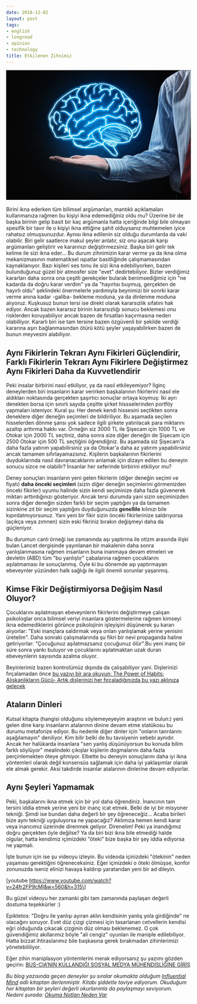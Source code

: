 ```yaml
---
date: 2018-12-02
layout: post
tags:
- english
- longread
- opinion
- technology
title: Etkilenen Zihnimiz
---
```


![](/images/170419131801_1_540x360.jpg)

Birini ikna ederken tüm bilimsel argümanları, mantıklı açıklamaları kullanmanıza rağmen bu kişiyi ikna edemediğiniz oldu mu? Üzerine bir de başka birinin gelip basit bir kaç argümanla hatta içeriğinde bilgi bile olmayan spesifik bir tavır ile o kişiyi ikna ettiğine şahit olduysanız muhtemelen iyice rahatsız olmuşsunuzdur. Aynısı ikna edilenin siz olduğu durumlarda da vaki olabilir. Biri gelir saatlerce makul şeyler anlatır, siz onu aşacak karşı argümanları geliştirir ve kararınızı değiştirmezsiniz. Başka biri gelir tek kelime ile sizi ikna eder... Bu durum zihnimizin karar verme ya da ikna olma mekanizmasının matematiksel ıspatlar basitliğinde çalışmamasından kaynaklanıyor. Bazı kişileri ses tonu ile sizi ikna edebiliyorken, bazen bulunduğunuz güzel bir atmosfer size "evet" dedirtebiliyor. Bizler verdiğimiz kararları daha sonra ona çeşitli gerekçeler bularak benimsediğimiz için "ne kadarda da doğru karar verdim" ya da "hayırlısı buymuş, gerçekten de hayırlı oldu" şeklindeki önermelerle yardımıyla beynimizi bir sonrki karar verme anına kadar -galiba- bekleme moduna, ya da dinlenme moduna alıyoruz. Kuşkusuz bunun tersi ise direkt olarak kararsızlık sıfatını hak ediyor. Ancak bazen kararsız birinin kararsızlığı sonucu beklemesi onu risklerden koruyabiliyor ancak bazen de fırsatları kaçırmasına neden olabilliyor. Kararlı biri ise tam tersine bazen özgüvenli bir şekilde verdiği kararına aşırı bağlanmasından ötürü kötü şeyler yaşayabilirken bazen de bunun meyvesini alabiliyor.

## Aynı Fikirlerin Tekrarı Aynı Fikirleri Güçlendirir, Farklı Fikirlerin Tekrarı Aynı Fikirlere Değiştirmez Aynı Fikirleri Daha da Kuvvetlendirir

Peki insalar birbirini nasıl etkiliyor, ya da nasıl etkileyemiyor? İlginç deneylerden biri insanların karar verirken başkalarının fikirlerini nasıl ele aldıkları noktasında gerçekten şaşırtıcı sonuçlar ortaya koymuş: İki ayrı denekten borsa için sınırlı sayıda çeşitte şirket hissselerinden portföy yapmaları isteniyor. Kural şu: Her denek kendi hissesini seçtikten sonra deneklere diğer deneğin seçimleri de bildiriliyor. Bu aşamada seçilen hisselerden dönme şansı yok sadece ilgili şirkete yatırılacak para miktarını azaltıp arttırma hakkı var. Örneğin siz 3000 TL ile Şişecam için 1000 TL ve Otokar için 2000 TL seçtiniz, daha sonra size diğer deneğin de Şişecam için 2500 Otokar için 500 TL seçtiğini öğrendiğniz. Bu aşamada siz Şişecam'a daha fazla yatırım yapabilirsiniz ya da Otokar'a daha az yatırım yapabilirsiniz ancak tamamen sıfırlayamazsınız. Kişilerin başkalarının fikirlerini duyduklarında nasıl davranacaklarını anlamak için dizayn edilen bu deneyin sonucu sizce ne olabilir? İnsanlar her seferinde birbirini etkiliyor mu?

Deney sonuçları insanların yeni gelen fikirlerin (diğer deneğin seçimi ve fiyatı) **daha önceki seçimleri** (sizin diğer deneğin seçimlerini görmenizden önceki fikirler) uyumu halinde sizin kendi seçiminize daha fazla güvenerek miktarı arttırdığınızı gösteriyor. Ancak tersi durumda yani sizin seçiminizden sonra diğer deneğin sizden farklı bir seçim yaptığını ya da tamamen sizinkine zıt bir seçim yaptığını duyduğunuzda **genellile** kılınızı bile kıpırdatmıyorsunuz. Yani yeni bir fikir sizin önceki fikirlerinize saldırıyorsa (açıkça veya zımnen) sizin eski fikriniz bırakın değişmeyi daha da güçleniyor.

Bu durumun canlı örneği ise zamanında aşı yaptırma ile otizm arasında ilişki bulan Lancet dergisinde yayınlanan bir makalenin daha sonra yanlışlanmasına rağmen insanların buna inanmaya devam etmeleri ve devletin (ABD) tüm "bu yanlıştır" çabalarına rağmen çocuklarını aşılatmaması ile sonuçlanmış. Öyle ki bu dönemde aşı yaptırmayan ebeveynler yüzünden halk sağlığı ile ilgili önemli sorunlar yaşanmış.

## Kimse Fikir Değiştirmiyorsa Değişim Nasıl Oluyor?

Çocuklarını aşılatmayan ebeveynlerin fikirlerini değiştirmeye çalışan psikologlar onca bilimsel veriyi insanlara göstermelerine rağmen kimseyi ikna edemediklerini görünce psikolojinin işleyişini düşünerek şu kararı alıyorlar: "Eski inançlara saldırmak veya onları yanlışlamak yerine yenisini üretelim". Daha sonraki çalışmalarında şu fikri bir nevi propaganda haline getiriyorlar: "Çocuğunuz aşılatmazsanız çocuğunuz ölür".Bu yeni inanç bir süre sonra yankı buluyor ve çocuklarını aşılatmaktan uzak duran ebeveynlerin sayısında azalma oluyor.

Beyinlerimiz bazen kontrolümüz dışında da çalışabiliyor yani. Dişlerinizi fırçalamadan önce [bu yazıyı bir ara okuyun: The Power of Habits: Alışkanlıkların Gücü- Artık dişlerinizi her fırçaladığınızda bu yazı aklınıza gelecek](https://suatatan.wordpress.com/2016/05/24/the-power-of-habits-aliskanliklarin-gucu-artik/)

## Ataların Dinleri

Kutsal kitapta (hangisi olduğunu söylemeyeyeyim araştırın ve bulun:) yeni gelen dine karşı insanların atalarının dinine devam etme statükosu bu durumu metaforize ediyor. Bu nedenle diğer dinler için "onların tanrılarını aşağılamayın" deniliyor. Kim bilir belki de bu tavsiyenin sebebi aynıdır. Ancak her halükarda insanlara "sen yanlış düşünüyorsun bu konuda bilim farklı söylüyor" mealindeki çıkışlar kişilerin dogmalarını daha fazla perçinlemekten öteye gitmiyor. Elbette bu deneyin sonuçlarını daha iyi ikna yöntemleri olarak değil konsensüs sağlamak için daha iyi yaklaşımlar olarak ele almak gerekir. Aksi takdirde insanlar atalarının dinlerine devam ediyorlar.

## Aynı Şeyleri Yapmamak

Peki, başkalarını ikna etmek için bir yol daha öğrendiniz. İnancının tam tersini iddia etmek yerine yeni bir inanç icat etmek. Belki de iyi bir misyoner tekniği. Şimdi ise bundan daha değerli bir şey öğreneceğiz... Acaba birileri bize aynı tekniği uyguluyorsa ne yapacağız? Aklımıza hemen kendi karar veya inancımız üzerinde direnmek geliyor. Direnelim! Peki ya inandığımız doğru gerçekten öyle değilse? Ya da biri bizi ikna bile etmediği halde olgular, hatta kendimiz içimizdeki "öteki" bize başka bir şey iddia ediyorsa ne yapmalı.

İşte bunun için ise şu videoyu izleyin. Bu videoda içinizdeki "ötekinin" neden yaşaması gerektiğini öğreneceksiniz. Eğer içinizdeki o öteki ölmüşse, konfor zonunuzda iseniz elinizi havaya kaldırıp yaratandan yeni bir ad dileyin.

\[youtube https://www.youtube.com/watch?v=24fr2FP9cMI&w=560&h=315\]

Bu güzel videoyu her zamanki gibi tam zamanında paylaşan değerli dostuma teşekkürler :)

Epiktetos: "Doğru ile yanlışı ayıran aklın kendisinin yanlış yola girdiğinde" ne olacağını soruyor. Evet düz çizgi çizmesi için tasarlanan cetvellerin kendisi eğri olduğunda çıkacak çizginin düz olması beklenemez. O çok güvendiğimiz akıllarımız böyle "ali cengiz" oyunları ile maniple edilebiliyor. Hatta bizzat ihtiraslarımız bile başkasına gerek bırakmadan zihinlerimizi yönetebililiyor.

Eğer zihin maniplasyon yöntemlerini merak ediyorsanız şu yazımı gözden geçirin: [BUS-CIA’NIN KULLANDIĞI SOSYAL MEDYA MÜHENDİSLİĞİNE GİRİŞ](https://suatatan.wordpress.com/2013/08/04/bus-cianin-kullandigi-sosyal-medya-muhendisligine/)

_Bu blog yazısında geçen deneyler şu sıralar okumakta olduğum [Influential Mind](https://www.amazon.com/Influential-Mind-Reveals-Change-Others/dp/1627792651) adlı kitaptan derlenmiştir. Kitabı şiddetle taviye ediyorum. Okuduğum her kitaptan bir şeyleri değerli okurlarımla da paylaşmayı seviyorum. Nedeni şurada: [Okuma Notları Neden Var](https://suatatan.wordpress.com/2013/05/31/suat-atanin-okuma-notlari-neden-var-neden/)_
